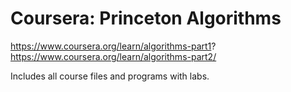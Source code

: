# Coursera: Princeton Algorithms
https://www.coursera.org/learn/algorithms-part1?
https://www.coursera.org/learn/algorithms-part2/

Includes all course files and programs with labs.
